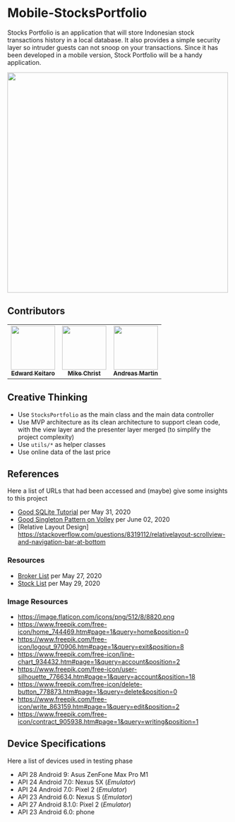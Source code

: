# Mobile-StocksPortfolio

Stocks Portfolio is an application that will store Indonesian stock transactions history in a local database. It also provides a simple security layer so intruder guests can not snoop on your transactions. Since it has been developed in a mobile version, Stock Portfolio will be a handy application.

<img src="https://github.com/AVM-Martin/Mobile-StocksPortfolio/blob/master/.github/screenshot.jpg" height="500px">


## Contributors

<table>
  <tr>
    <td align="center">
      <a href="https://github.com/ekeitaro/">
        <img src="https://github.com/ekeitaro.png" width="100px;" alt=""/><br />
        <sub><b>Edward Keitaro</b></sub>
      </a>
    </td>
    <td align="center">
      <a href="https://github.com/mikechrist21/">
        <img src="https://github.com/mikechrist21.png" width="100px;" alt=""/><br />
        <sub><b>Mike Christ</b></sub>
      </a>
    </td>
    <td align="center">
      <a href="https://AVM-Martin.my.id/">
        <img src="https://github.com/AVM-Martin.png" width="100px;" alt=""/><br />
        <sub><b>Andreas Martin</b></sub>
      </a>
    </td>
  </tr>
</table>


## Creative Thinking

  * Use `StocksPortfolio` as the main class and the main data controller
  * Use MVP architecture as its clean architecture to support clean code, with the view layer and the presenter layer merged (to simplify the project complexity)
  * Use `utils/*` as helper classes
  * Use online data of the last price


## References

Here a list of URLs that had been accessed and (maybe) give some insights to this project

  * [Good SQLite Tutorial](https://developer.android.com/training/data-storage/sqlite#PersistingDbConnection) per May 31, 2020
  * [Good Singleton Pattern on Volley](https://developer.android.com/training/volley/requestqueue#singleton) per June 02, 2020
  * [Relative Layout Design] https://stackoverflow.com/questions/8319112/relativelayout-scrollview-and-navigation-bar-at-bottom


### Resources

  * [Broker List](https://www.idx.co.id/data-pasar/ringkasan-perdagangan/ringkasan-broker/) per May 27, 2020
  * [Stock List](https://www.idx.co.id/data-pasar/ringkasan-perdagangan/ringkasan-saham/) per May 29, 2020


### Image Resources

  * https://image.flaticon.com/icons/png/512/8/8820.png
  * https://www.freepik.com/free-icon/home_744469.htm#page=1&query=home&position=0
  * https://www.freepik.com/free-icon/logout_970906.htm#page=1&query=exit&position=8
  * https://www.freepik.com/free-icon/line-chart_934432.htm#page=1&query=account&position=2
  * https://www.freepik.com/free-icon/user-silhouette_776634.htm#page=1&query=account&position=18
  * https://www.freepik.com/free-icon/delete-button_778873.htm#page=1&query=delete&position=0
  * https://www.freepik.com/free-icon/write_863159.htm#page=1&query=edit&position=2
  * https://www.freepik.com/free-icon/contract_905938.htm#page=1&query=writing&position=1


## Device Specifications

Here a list of devices used in testing phase

  * API 28 Android 9: Asus ZenFone Max Pro M1
  * API 24 Android 7.0: Nexus 5X (*Emulator*)
  * API 24 Android 7.0: Pixel 2 (*Emulator*)
  * API 23 Android 6.0: Nexus S (*Emulator*)
  * API 27 Android 8.1.0: Pixel 2 (*Emulator*)
  * API 23 Android 6.0: phone
